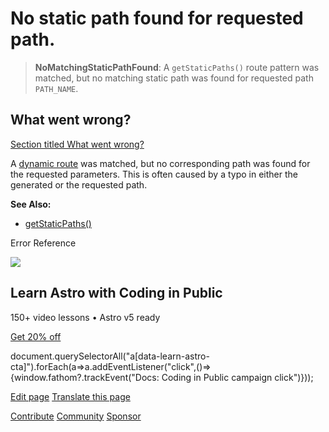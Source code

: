 No static path found for requested path.
========================================

> **NoMatchingStaticPathFound**: A `getStaticPaths()` route pattern was matched, but no matching static path was found for requested path `PATH_NAME`.

What went wrong?
----------------

[Section titled What went wrong?](#what-went-wrong)

A [dynamic route](/en/guides/routing/#dynamic-routes) was matched, but no corresponding path was found for the requested parameters. This is often caused by a typo in either the generated or the requested path.

**See Also:**

*   [getStaticPaths()](/en/reference/routing-reference/#getstaticpaths)

Error Reference

![](/_astro/CodingInPublic.DpaYu7Qd_5sx41.webp)

Learn Astro with **Coding in Public**
-------------------------------------

150+ video lessons • Astro v5 ready

[Get 20% off](https://learnastro.dev?code=ASTRO_PROMO)

document.querySelectorAll("a\[data-learn-astro-cta\]").forEach(a=>a.addEventListener("click",()=>{window.fathom?.trackEvent("Docs: Coding in Public campaign click")}));

[Edit page](https://github.com/withastro/astro/blob/main/packages/astro/src/core/errors/errors-data.ts) [Translate this page](https://contribute.docs.astro.build/guides/i18n/)

[Contribute](/en/contribute/) [Community](https://astro.build/chat) [Sponsor](https://opencollective.com/astrodotbuild)